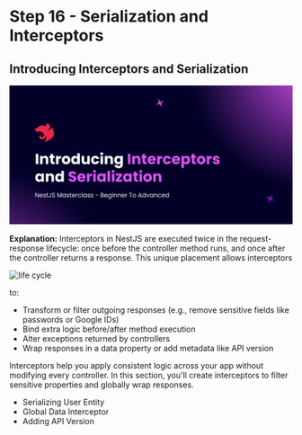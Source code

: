 # Step 16 - Serialization and Interceptors

## Introducing Interceptors and Serialization
![interceptors](./images/intro-interceptors.png)

**Explanation:**
Interceptors in NestJS are executed twice in the request-response lifecycle: once before the controller method runs, and once after the controller returns a response. This unique placement allows interceptors 


![life cycle](./images/interceptors-life-cycle.png)

to:
- Transform or filter outgoing responses (e.g., remove sensitive fields like passwords or Google IDs)
- Bind extra logic before/after method execution
- Alter exceptions returned by controllers
- Wrap responses in a data property or add metadata like API version

Interceptors help you apply consistent logic across your app without modifying every controller. In this section, you'll create interceptors to filter sensitive properties and globally wrap responses.



- Serializing User Entity
- Global Data Interceptor
- Adding API Version